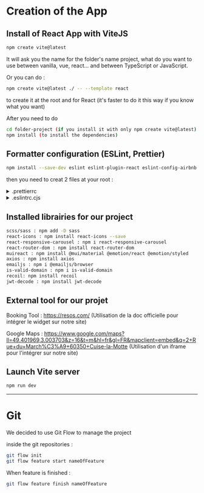 # Creation of the App

## Install of React App with ViteJS

```bash
npm create vite@latest
```

It will ask you the name for the folder's name project, what do you want to use between vanilla, vue, react... and between TypeScript or JavaScript.

Or you can do :

```bash
npm create vite@latest ./ -- --template react
```

to create it at the root and for React (it's faster to do it this way if you know what you want)

After you need to do

```bash
cd folder-project (if you install it with only npm create vite@latest)
npm install (to install the dependencies)
```

## Formatter configuration (ESLint, Prettier)

```bash
npm install --save-dev eslint eslint-plugin-react eslint-config-airbnb eslint-plugin-import eslint-plugin-jsx-a11y eslint-plugin-react-hooks prettier eslint-config-prettier eslint-plugin-prettier
```

then you need to creat 2 files at your root :

<details>
  <summary>.prettierrc</summary>
    <pre>
{
    "trailingComma": "es5",
    "tabWidth": 2,
    "semi": true,
    "singleQuote": true,
    "printWidth": 120
}
</pre>
</details>

<details>
  <summary>.eslintrc.cjs</summary>
      <pre>
module.exports = {
  env: {
    browser: true,
    es2021: true,
  },
  extends: [
    'eslint:recommended',
    'plugin:react/recommended',
    'plugin:react-hooks/recommended',
    'airbnb',
    'plugin:prettier/recommended',
  ],
  parserOptions: {
    ecmaVersion: 2021,
    sourceType: 'module',
  },
  settings: {
    react: {
      version: 'detect',
    },
  },
  plugins: ['react', 'react-hooks', 'prettier'],
  rules: {
    'react/react-in-jsx-scope': 0,
    'react/jsx-filename-extension': [1, { extensions: ['.js', '.jsx'] }],
    'prettier/prettier': [
      'error',
      {
        trailingComma: 'es5',
        tabWidth: 2,
        semi: true,
        singleQuote: true,
        printWidth: 120,
      },
    ],
    'jsx-a11y/click-events-have-key-events': 'off',
    'jsx-a11y/no-static-element-interactions': 'off',
  },
};
</pre>

</details>

## Installed librairies for our project

```bash
scss/sass : npm add -D sass
react-icons : npm install react-icons --save
react-responsive-carousel : npm i react-responsive-carousel
react-router-dom : npm install react-router-dom
muireact : npm install @mui/material @emotion/react @emotion/styled
axios : npm install axios
emailjs : npm i @emailjs/browser
is-valid-domain : npm i is-valid-domain
recoil: npm install recoil
jwt-decode : npm install jwt-decode
```

## External tool for our projet

Booking Tool : https://resos.com/ (Utilisation de la doc officielle pour intégrer le widget sur notre site)

Google Maps : https://www.google.com/maps?ll=49.401969,3.003703&z=16&t=m&hl=fr&gl=FR&mapclient=embed&q=2+Rue+du+March%C3%A9+60350+Cuise-la-Motte (Utilisation d'un iframe pour l'intégrer sur notre site)

## Launch Vite server

```bash
npm run dev
```

---

# Git

We decided to use Git Flow to manage the project

inside the git repositories :

```bash
git flow init
git flow feature start nameOfFeature
```

When feature is finished :

```bash
git flow feature finish nameOfFeature
```
